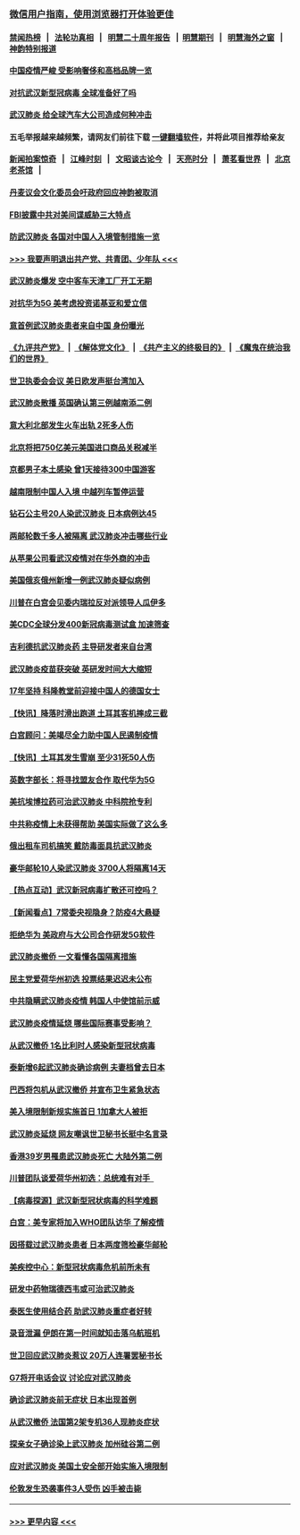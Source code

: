 ### [微信用户指南，使用浏览器打开体验更佳](https://github.com/gfw-breaker/banned-news1/blob/master/indexes/wechat-guide.md?t=0)
#### [禁闻热榜](热点新闻.md?t=0)  &nbsp;&nbsp;|&nbsp;&nbsp; [法轮功真相](https://github.com/gfw-breaker/truth/blob/master/README.md?t=0) &nbsp;&nbsp;|&nbsp;&nbsp; [明慧二十周年报告](https://github.com/gfw-breaker/mh-reports/blob/master/README.md?t=0) &nbsp;&nbsp;|&nbsp;&nbsp;[明慧期刊](https://github.com/gfw-breaker/mh-qikan) &nbsp;&nbsp;|&nbsp;&nbsp; [明慧海外之窗](https://github.com/gfw-breaker/mh-news/blob/master/README.md?t=0) &nbsp;&nbsp;|&nbsp;&nbsp; [神韵特别报道](https://github.com/gfw-breaker/mh-news/blob/master/shenyun.md?t=0)
#### [中国疫情严峻 受影响奢侈和高档品牌一览](../pages/nsc418/n11850319.md?t=02071022) 
#### [对抗武汉新型冠病毒 全球准备好了吗](../pages/nsc418/n11850142.md?t=02071022) 
#### [武汉肺炎 给全球汽车大公司造成何种冲击](../pages/nsc418/n11850056.md?t=02071022) 
#### 五毛举报越来越频繁，请网友们前往下载 [一键翻墙软件](https://github.com/gfw-breaker/ssr-accounts)，并将此项目推荐给亲友
#### [新闻拍案惊奇](https://github.com/gfw-breaker/banned-news1/blob/master/pages/link4.md) &nbsp;&nbsp;|&nbsp;&nbsp; [江峰时刻](https://github.com/gfw-breaker/banned-news1/blob/master/pages/link4.md) &nbsp;&nbsp;|&nbsp;&nbsp; [文昭谈古论今](https://github.com/gfw-breaker/banned-news1/blob/master/pages/link4.md) &nbsp;&nbsp;|&nbsp;&nbsp; [天亮时分](https://github.com/gfw-breaker/banned-news1/blob/master/pages/link4.md) &nbsp;&nbsp;|&nbsp;&nbsp; [萧茗看世界](https://github.com/gfw-breaker/banned-news1/blob/master/pages/link4.md) &nbsp;&nbsp;|&nbsp;&nbsp; [北京老茶馆](https://github.com/gfw-breaker/banned-news1/blob/master/pages/link4.md) &nbsp;&nbsp;|&nbsp;&nbsp; 
#### [丹麦议会文化委员会吁政府回应神韵被取消](../pages/nsc418/n11849312.md?t=02071022) 
#### [FBI披露中共对美间谍威胁三大特点](../pages/nsc418/n11849700.md?t=02071022) 
#### [防武汉肺炎 各国对中国人入境管制措施一览](../pages/nsc418/n11838726.md?t=02071022) 
#### [>>> 我要声明退出共产党、共青团、少年队 <<<](https://github.com/begood0513/goodnews/blob/master/quit/letter.md) 
#### [武汉肺炎爆发 空中客车天津工厂开工无期](../pages/nsc418/n11849634.md?t=02071022) 
#### [对抗华为5G 美考虑投资诺基亚和爱立信](../pages/nsc418/n11849510.md?t=02071022) 
#### [意首例武汉肺炎患者来自中国 身份曝光](../pages/nsc418/n11849454.md?t=02071022) 
#### [《九评共产党》](https://github.com/begood0513/9ping.md/blob/master/README.md) &nbsp;|&nbsp; [《解体党文化》](../../../../jtdwh.md/blob/master/README.md)  &nbsp;|&nbsp; [《共产主义的终极目的》](../../../../gczydzjmd.md/blob/master/README.md) &nbsp;|&nbsp; [《魔鬼在统治我们的世界》](../../../../mgztzwmdsj.md/blob/master/README.md) 
#### [世卫执委会会议 美日欧发声挺台湾加入](../pages/nsc418/n11849433.md?t=02071022) 
#### [武汉肺炎散播 英国确认第三例越南添二例](../pages/nsc418/n11849439.md?t=02071022) 
#### [意大利北部发生火车出轨 2死多人伤](../pages/nsc418/n11848999.md?t=02071022) 
#### [北京将把750亿美元美国进口商品关税减半](../pages/nsc418/n11848896.md?t=02071022) 
#### [京都男子本土感染 曾1天接待300中国游客](../pages/nsc418/n11848641.md?t=02071022) 
#### [越南限制中国人入境 中越列车暂停运营](../pages/nsc418/n11847844.md?t=02071022) 
#### [钻石公主号20人染武汉肺炎 日本病例达45](../pages/nsc418/n11847823.md?t=02071022) 
#### [两邮轮数千多人被隔离 武汉肺炎冲击哪些行业](../pages/nsc418/n11847456.md?t=02071022) 
#### [从苹果公司看武汉疫情对在华外商的冲击](../pages/nsc418/n11847586.md?t=02071022) 
#### [美国俄亥俄州新增一例武汉肺炎疑似病例](../pages/nsc418/n11847714.md?t=02071022) 
#### [川普在白宫会见委内瑞拉反对派领导人瓜伊多](../pages/nsc418/n11847391.md?t=02071022) 
#### [美CDC全球分发400新冠病毒测试盒 加速筛查](../pages/nsc418/n11847260.md?t=02071022) 
#### [吉利德抗武汉肺炎药 主导研发者来自台湾](../pages/nsc418/n11847064.md?t=02071022) 
#### [武汉肺炎疫苗获突破 英研发时间大大缩短](../pages/nsc418/n11846915.md?t=02071022) 
#### [17年坚持 科隆教堂前迎接中国人的德国女士](../pages/nsc418/n11846781.md?t=02071022) 
#### [【快讯】降落时滑出跑道 土耳其客机摔成三截](../pages/nsc418/n11847021.md?t=02071022) 
#### [白宫顾问：美竭尽全力助中国人民遏制疫情](../pages/nsc418/n11846756.md?t=02071022) 
#### [【快讯】土耳其发生雪崩 至少31死50人伤](../pages/nsc418/n11846680.md?t=02071022) 
#### [英数字部长：将寻找盟友合作 取代华为5G](../pages/nsc418/n11846485.md?t=02071022) 
#### [美抗埃博拉药可治武汉肺炎 中科院抢专利](../pages/nsc418/n11846409.md?t=02071022) 
#### [中共称疫情上未获得帮助 美国实际做了这么多](../pages/nsc418/n11846008.md?t=02071022) 
#### [俄出租车司机搞笑 戴防毒面具抗武汉肺炎](../pages/nsc418/n11845703.md?t=02071022) 
#### [豪华邮轮10人染武汉肺炎 3700人将隔离14天](../pages/nsc418/n11845543.md?t=02071022) 
#### [【热点互动】武汉新冠病毒扩散还可控吗？](../pages/nsc418/n11844750.md?t=02071022) 
#### [【新闻看点】7常委央视隐身？防疫4大悬疑](../pages/nsc418/n11844611.md?t=02071022) 
#### [拒绝华为 美政府与大公司合作研发5G软件](../pages/nsc418/n11844625.md?t=02071022) 
#### [武汉肺炎撤侨 一文看懂各国隔离措施](../pages/nsc418/n11844216.md?t=02071022) 
#### [民主党爱荷华州初选 投票结果迟迟未公布](../pages/nsc418/n11844207.md?t=02071022) 
#### [中共隐瞒武汉肺炎疫情 韩国人中使馆前示威](../pages/nsc418/n11844084.md?t=02071022) 
#### [武汉肺炎疫情延烧 哪些国际赛事受影响？](../pages/nsc418/n11843958.md?t=02071022) 
#### [从武汉撤侨 1名比利时人感染新型冠状病毒](../pages/nsc418/n11843977.md?t=02071022) 
#### [泰新增6起武汉肺炎确诊病例 夫妻档曾去日本](../pages/nsc418/n11843900.md?t=02071022) 
#### [巴西将包机从武汉撤侨 并宣布卫生紧急状态](../pages/nsc418/n11843418.md?t=02071022) 
#### [美入境限制新规实施首日 1加拿大人被拒](../pages/nsc418/n11843058.md?t=02071022) 
#### [武汉肺炎延烧 网友嘲讽世卫秘书长挺中名言录](../pages/nsc418/n11843056.md?t=02071022) 
#### [香港39岁男罹患武汉肺炎死亡 大陆外第二例](../pages/nsc418/n11843026.md?t=02071022) 
#### [川普团队谈爱荷华州初选：总统难有对手  ](../pages/nsc418/n11842867.md?t=02071022) 
#### [【病毒探源】武汉新型冠状病毒的科学难题](../pages/nsc418/n11842176.md?t=02071022) 
#### [白宫：美专家将加入WHO团队访华 了解疫情](../pages/nsc418/n11842198.md?t=02071022) 
#### [因搭载过武汉肺炎患者 日本两度筛检豪华邮轮](../pages/nsc418/n11842447.md?t=02071022) 
#### [美疾控中心：新型冠状病毒危机前所未有](../pages/nsc418/n11842406.md?t=02071022) 
#### [研发中药物瑞德西韦或可治武汉肺炎](../pages/nsc418/n11842100.md?t=02071022) 
#### [泰医生使用结合药 助武汉肺炎重症者好转](../pages/nsc418/n11842096.md?t=02071022) 
#### [录音泄漏 伊朗在第一时间就知击落乌航班机](../pages/nsc418/n11842002.md?t=02071022) 
#### [世卫回应武汉肺炎惹议 20万人连署罢秘书长](../pages/nsc418/n11841664.md?t=02071022) 
#### [G7将开电话会议 讨论应对武汉肺炎](../pages/nsc418/n11841658.md?t=02071022) 
#### [确诊武汉肺炎前无症状 日本出现首例](../pages/nsc418/n11841567.md?t=02071022) 
#### [从武汉撤侨 法国第2架专机36人现肺炎症状](../pages/nsc418/n11841382.md?t=02071022) 
#### [探亲女子确诊染上武汉肺炎 加州硅谷第二例](../pages/nsc418/n11839784.md?t=02071022) 
#### [应对武汉肺炎 美国土安全部开始实施入境限制](../pages/nsc418/n11839729.md?t=02071022) 
#### [伦敦发生恐袭事件3人受伤 凶手被击毙](../pages/nsc418/n11839442.md?t=02071022) 

----
#### [ >>> 更早内容 <<< ](../indexes/nsc418-earlier.md)
